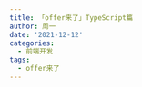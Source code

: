 ```yaml
---
title: 「offer来了」TypeScript篇
author: 周一
date: '2021-12-12'
categories:
  - 前端开发
tags:
  - offer来了
---
```

